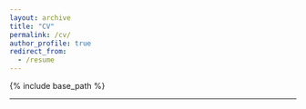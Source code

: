 ```yaml
---
layout: archive
title: "CV"
permalink: /cv/
author_profile: true
redirect_from:
  - /resume
---
```


{% include base_path %}

---

<!-- ## Education

**Harvard University**  
Cambridge, MA
<div style="display: flex; justify-content: space-between;">
  <span>A.B. Degree in Physics. GPA: 3.89/4.0</span>
  <span>Expected May 2025</span>
</div>
Select coursework: Quantum Computation and Information, Computational Learning Theory, Systems Programming, Theoretical Computer Science, Information Theory, Functional Analysis.


---

## Undergraduate Research

**Harvard University**  
Undergraduate Researcher  
*Oct 2023 - Nov 2024*  
- Advisor: Kaifeng Bu.  
- “**Fermionic Gaussian Testing and Non-Gaussian Measures via Convolution**”, first author.
- “**Displaced Fermionic Gaussian States and their Classical Simulation**”, first author.

**Semeghini Lab in Applied Physics**  
Undergraduate Researcher  
*April 2022 – Oct 2024*  
- Spearheaded the design and implementation of a [control system](#) for cutting-edge quantum computing systems, currently operational in Harvard’s Yb-Rb and Atom Array 2 groups.
- Independent full-stack software development, integrating low-level system operations and National Instrument hardware with intuitive high-level user interface.

---

## Extracurricular Activities

**Kaggle**  
*Competitions Master*  
Cambridge, United States  
*2019-2022*  
- Developed full-stack machine learning solutions in global competitions.
- Competitions Master status, representing the top percentile of 218,360 global participants.
- Top placements in challenges including Bengali.AI Handwritten Grapheme Classification (7/2059), Google Landmark Recognition 2020 (14/736), and Rainforest Connection Species Audio Detection (29/1143).

---

## Teaching Positions

**Harvard University**  
Teaching Assistant, *Physics 151: Mechanics*  
*Oct 2023 - Nov 2024*

---

## Technical Skills

- **Computational Libraries**: COMSOL Multiphysics, National Instruments, PyTorch, JAX
- **Programming Languages**: C++, Ocaml, Rust, Python
- **Software Engineering**: full-stack compilers and systems development


Independent full-stack software development, integrating low-level system operations and National Instrument hardware with an intuitive high-level user library.
Designed and built a double-pass acousto-optic modulator (AOM) system, optimizing laser frequencies for 2D and 3D magneto-optical traps and Zeeman slowing in ytterbium atom experiments.
Utilized COMSOL Multiphysics to simulate optical components, improving the alignment and performance of laser systems used in quantum control. -->